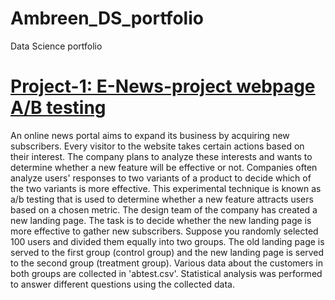 # Ambreen_DS_portfolio
Data Science portfolio

# [Project-1: E-News-project webpage A/B testing](https://github.com/AmbreenBokhari/E-News-project/blob/main/E-news-xpress-new.ipynb)

An online news portal aims to expand its business by acquiring new subscribers. Every visitor to the website takes certain actions based on their interest. The company plans to analyze these interests and wants to determine whether a new feature will be effective or not. Companies often analyze users' responses to two variants of a product to decide which of the two variants is more effective. This experimental technique is known as a/b testing that is used to determine whether a new feature attracts users based on a chosen metric.
The design team of the company has created a new landing page. The task is to decide whether the new landing page is more effective to gather new subscribers. Suppose you randomly selected 100 users and divided them equally into two groups. The old landing page is served to the first group (control group) and the new landing page is served to the second group (treatment group). Various data about the customers in both groups are collected in 'abtest.csv'. Statistical analysis was performed to answer different questions using the collected data.
